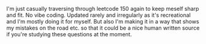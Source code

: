 I'm just casually traversing through leetcode 150 again to keep meself sharp and fit. No vibe coding. Updated rarely and irregularly as it's recreational and I'm mostly doing it for myself. But also I'm making it in a way that shows my mistakes on the road etc. so that it could be a nice human written source if you're studying these questions at the moment.